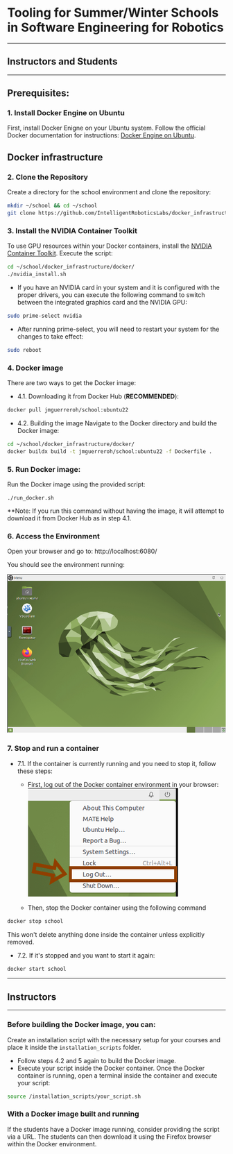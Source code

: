 # Tooling for Summer/Winter Schools in Software Engineering for Robotics
---
## Instructors and Students
---
## Prerequisites:

### 1. Install Docker Engine on Ubuntu

First, install Docker Enigne on your Ubuntu system. Follow the official Docker documentation for instructions: [Docker Engine on Ubuntu](https://docs.docker.com/engine/install/ubuntu/).

## Docker infrastructure
### 2. Clone the Repository
Create a directory for the school environment and clone the repository:
```sh
mkdir ~/school && cd ~/school
git clone https://github.com/IntelligentRoboticsLabs/docker_infrastructure.git
```

### 3. Install the NVIDIA Container Toolkit

To use GPU resources within your Docker containers, install the [NVIDIA Container Toolkit](https://docs.nvidia.com/datacenter/cloud-native/container-toolkit/latest/install-guide.html). Execute the script:

```sh
cd ~/school/docker_infrastructure/docker/
./nvidia_install.sh
```

- If you have an NVIDIA card in your system and it is configured with the proper drivers, you can execute the following command to switch between the integrated graphics card and the NVIDIA GPU:
```sh 
sudo prime-select nvidia
``` 

- After running prime-select, you will need to restart your system for the changes to take effect:
```sh 
sudo reboot
``` 

### 4. Docker image
There are two ways to get the Docker image:
- 4.1. Downloading it from Docker Hub (**RECOMMENDED**):
```sh
docker pull jmguerreroh/school:ubuntu22
```

- 4.2. Building the image
Navigate to the Docker directory and build the Docker image:
```sh
cd ~/school/docker_infrastructure/docker/
docker buildx build -t jmguerreroh/school:ubuntu22 -f Dockerfile .
```

### 5. Run Docker image:
Run the Docker image using the provided script:
```
./run_docker.sh
```
**Note: If you run this command without having the image, it will attempt to download it from Docker Hub as in step 4.1.

### 6. Access the Environment
Open your browser and go to: http://localhost:6080/

You should see the environment running:

![Environment](images/environment.png)

### 7. Stop and run a container
- 7.1. If the container is currently running and you need to stop it, follow these steps:

    - First, log out of the Docker container environment in your browser:
        ![logout](images/logout.png)

    - Then, stop the Docker container using the following command
```sh
docker stop school
```

This won't delete anything done inside the container unless explicitly removed.

- 7.2. If it's stopped and you want to start it again:
```sh
docker start school
```
---
## Instructors
---
### Before building the Docker image, you can:
Create an installation script with the necessary setup for your courses and place it inside the `installation_scripts` folder.
- Follow steps 4.2 and 5 again to build the Docker image.
- Execute your script inside the Docker container. Once the Docker container is running, open a terminal inside the container and execute your script:

```sh
source /installation_scripts/your_script.sh
```

### With a Docker image built and running
If the students have a Docker image running, consider providing the script via a URL. The students can then download it using the Firefox browser within the Docker environment.